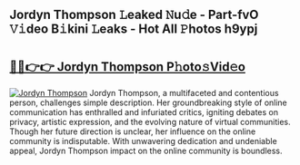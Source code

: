 ## Jordyn Thompson 𝙻eaked 𝙽u𝚍e - Part-fvO 𝚅𝚒deo B𝚒kini 𝙻eaks - Hot All 𝙿hotos h9ypj

# <h2><a href="http://ld05q0.urlbe.top/?page=Jordyn+Thompson">🔗🔗👉👉 Jordyn Thompson P𝚑oto𝚜Vid𝚎o</a></h2>

[![Jordyn Thompson](https://i.imgur.com/eBuTRDB.gif)](http://ld05q0.urlbe.top/?page=Jordyn+Thompson)
Jordyn Thompson, a multifaceted and contentious person, challenges simple description. Her groundbreaking style of online communication has enthralled and infuriated critics, igniting debates on privacy, artistic expression, and the evolving nature of virtual communities. Though her future direction is unclear, her influence on the online community is indisputable. With unwavering dedication and undeniable appeal, Jordyn Thompson impact on the online community is boundless.
